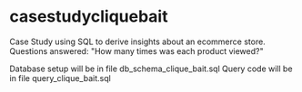 # casestudycliquebait
Case Study using SQL to derive insights about an ecommerce store.
Questions answered:
"How many times was each product viewed?"

Database setup will be in file db_schema_clique_bait.sql
Query code will be in file query_clique_bait.sql
